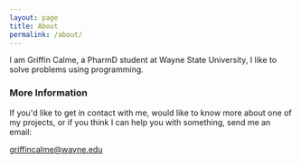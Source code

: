 ```yaml
---
layout: page
title: About
permalink: /about/
---
```


I am Griffin Calme, a PharmD student at Wayne State University,
I like to solve problems using programming.


### More Information

If you'd like to get in contact with me, would like to know more about
one of my projects, or if you think I can help you with something,
send me an email:

[griffincalme@wayne.edu](mailto:griffincalme@wayne.edu)
